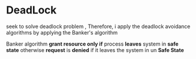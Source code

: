 # DeadLock
seek to solve deadlock problem , Therefore, i apply the deadlock avoidance algorithms by applying the Banker's algorithm

Banker algorithm  __grant resource only if__ process __leaves__ system in __safe state__ otherwise __request__ is __denied__ if it leaves the system in un __Safe State__ 
